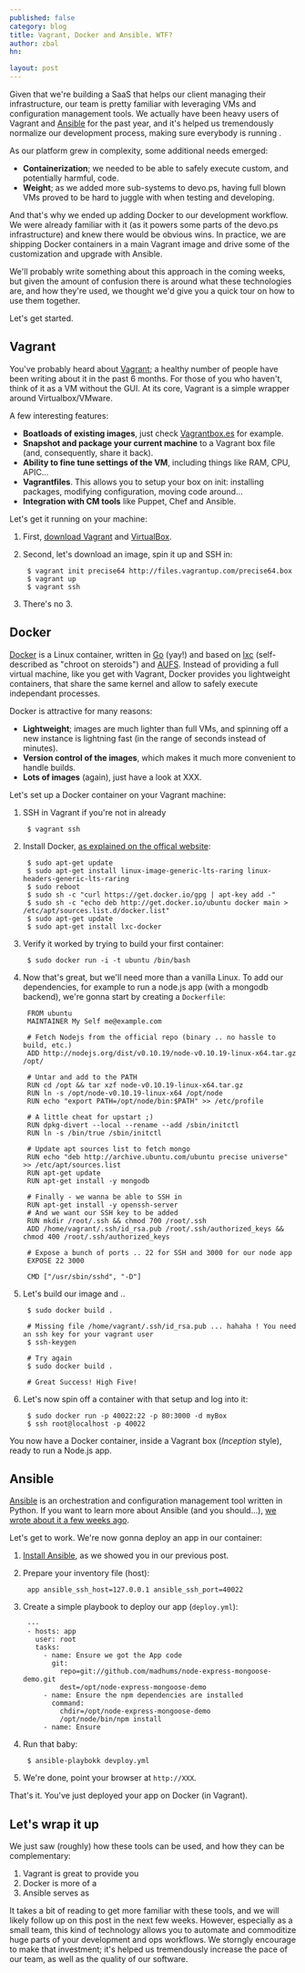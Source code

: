 ```yaml
---
published: false
category: blog
title: Vagrant, Docker and Ansible. WTF?
author: zbal
hn:

layout: post
---
```


Given that we're building a SaaS that helps our client managing their infrastructure, our team is pretty familiar with leveraging VMs and configuration management tools. We actually have been heavy users of Vagrant and [Ansible](http://devo.ps/blog/2013/07/03/ansible-simply-kicks-ass.html) for the past year, and it's helped us tremendously normalize our development process, making sure everybody is running .

As our platform grew in complexity, some additional needs emerged:

- **Containerization**; we needed to be able to safely execute custom, and potentially harmful, code.
- **Weight**; as we added more sub-systems to devo.ps, having full blown VMs proved to be hard to juggle with when testing and developing.

And that's why we ended up adding Docker to our development workflow. We were already familiar with it (as it powers some parts of the devo.ps infrastructure) and knew there would be obvious wins. In practice, we are shipping Docker containers in a main Vagrant image and drive some of the customization and upgrade with Ansible.

We'll probably write something about this approach in the coming weeks, but given the amount of confusion there is around what these technologies are, and how they're used, we thought we'd give you a quick tour on how to use them together.

Let's get started.

## Vagrant

You've probably heard about [Vagrant](http://www.vagrantup.com/); a healthy number of people have been writing about it in the past 6 months. For those of you who haven't, think of it as a VM without the GUI. At its core, Vagrant is a simple wrapper around Virtualbox/VMware.

A few interesting features:

- **Boatloads of existing images**, just check [Vagrantbox.es](http://www.vagrantbox.es/) for example.
- **Snapshot and package your current machine** to a Vagrant box file (and, consequently, share it back).
- **Ability to fine tune settings of the VM**, including things like RAM, CPU, APIC...
- **Vagrantfiles**. This allows you to setup your box on init: installing packages, modifying configuration, moving code around...
- **Integration with CM tools** like Puppet, Chef and Ansible.

Let's get it running on your machine:

1. First, [download Vagrant](http://downloads.vagrantup.com/) and [VirtualBox](https://www.virtualbox.org/wiki/Downloads).
1. Second, let's download an image, spin it up and SSH in:

        $ vagrant init precise64 http://files.vagrantup.com/precise64.box
        $ vagrant up
        $ vagrant ssh

1. There's no 3.

## Docker

[Docker](http://docker.io) is a Linux container, written in [Go](http://golang.org) (yay!) and based on [lxc](http://en.wikipedia.org/wiki/LXC) (self-described as "chroot on steroids") and [AUFS](http://en.wikipedia.org/wiki/Aufs). Instead of providing a full virtual machine, like you get with Vagrant, Docker provides you lightweight containers, that share the same kernel and allow to safely execute independant processes.

Docker is attractive for many reasons:

- **Lightweight**; images are much lighter than full VMs, and spinning off a new instance is lightning fast (in the range of seconds instead of minutes).
- **Version control of the images**, which makes it much more convenient to handle builds.
- **Lots of images** (again), just have a look at XXX.

Let's set up a Docker container on your Vagrant machine:


1. SSH in Vagrant if you're not in already
   
        $ vagrant ssh

1. Install Docker, [as explained on the offical website](http://http://docs.docker.io/en/latest/installation/ubuntulinux/#ubuntu-precise-12-04-lts-64-bit):

        $ sudo apt-get update
        $ sudo apt-get install linux-image-generic-lts-raring linux-headers-generic-lts-raring
        $ sudo reboot
        $ sudo sh -c "curl https://get.docker.io/gpg | apt-key add -"
        $ sudo sh -c "echo deb http://get.docker.io/ubuntu docker main > /etc/apt/sources.list.d/docker.list"
        $ sudo apt-get update
        $ sudo apt-get install lxc-docker

1. Verify it worked by trying to build your first container:

        $ sudo docker run -i -t ubuntu /bin/bash

1. Now that's great, but we'll need more than a vanilla Linux. To add our dependencies, for example to run a node.js app (with a mongodb backend), we're gonna start by creating a `Dockerfile`:

        FROM ubuntu
        MAINTAINER My Self me@example.com
        
        # Fetch Nodejs from the official repo (binary .. no hassle to build, etc.)
        ADD http://nodejs.org/dist/v0.10.19/node-v0.10.19-linux-x64.tar.gz /opt/
        
        # Untar and add to the PATH
        RUN cd /opt && tar xzf node-v0.10.19-linux-x64.tar.gz
        RUN ln -s /opt/node-v0.10.19-linux-x64 /opt/node
        RUN echo "export PATH=/opt/node/bin:$PATH" >> /etc/profile
        
        # A little cheat for upstart ;)
        RUN dpkg-divert --local --rename --add /sbin/initctl
        RUN ln -s /bin/true /sbin/initctl
        
        # Update apt sources list to fetch mongo
        RUN echo "deb http://archive.ubuntu.com/ubuntu precise universe" >> /etc/apt/sources.list
        RUN apt-get update
        RUN apt-get install -y mongodb
        
        # Finally - we wanna be able to SSH in
        RUN apt-get install -y openssh-server
        # And we want our SSH key to be added
        RUN mkdir /root/.ssh && chmod 700 /root/.ssh
        ADD /home/vagrant/.ssh/id_rsa.pub /root/.ssh/authorized_keys && chmod 400 /root/.ssh/authorized_keys 
        
        # Expose a bunch of ports .. 22 for SSH and 3000 for our node app
        EXPOSE 22 3000
        
        CMD ["/usr/sbin/sshd", "-D"]
        
1. Let's build our image and ..

        $ sudo docker build .
        
        # Missing file /home/vagrant/.ssh/id_rsa.pub ... hahaha ! You need an ssh key for your vagrant user
        $ ssh-keygen
        
        # Try again
        $ sudo docker build .
        
        # Great Success! High Five!

1. Let's now spin off a container with that setup and log into it:

        $ sudo docker run -p 40022:22 -p 80:3000 -d myBox
        $ ssh root@localhost -p 40022

You now have a Docker container, inside a Vagrant box (*Inception* style), ready to run a Node.js app.

## Ansible

[Ansible](http://ansible.cc) is an orchestration and configuration management tool written in Python. If you want to learn more about Ansible (and you should...), [we wrote about it a few weeks ago](/blog/2013/07/03/ansible-simply-kicks-ass.html).

Let's get to work. We're now gonna deploy an app in our container:

1. [Install Ansible](/blog/2013/07/03/ansible-simply-kicks-ass.html), as we showed you in our previous post.
1. Prepare your inventory file (host):

        app ansible_ssh_host=127.0.0.1 ansible_ssh_port=40022

1. Create a simple playbook to deploy our app (`deploy.yml`):

        ---
        - hosts: app
          user: root
          tasks:
            - name: Ensure we got the App code
              git:
                repo=git://github.com/madhums/node-express-mongoose-demo.git
                dest=/opt/node-express-mongoose-demo
            - name: Ensure the npm dependencies are installed
              command:
                chdir=/opt/node-express-mongoose-demo
                /opt/node/bin/npm install
            - name: Ensure 

1. Run that baby:

        $ ansible-playbokk devploy.yml

1. We're done, point your browser at `http://XXX`.

That's it. You've just deployed your app on Docker (in Vagrant).

## Let's wrap it up

We just saw (roughly) how these tools can be used, and how they can be complementary:

1. Vagrant is great to provide you
1. Docker is more of a
1. Ansible serves as

It takes a bit of reading to get more familiar with these tools, and we will likely follow up on this post in the next few weeks. However, especially as a small team, this kind of technology allows you to automate and commoditize huge parts of your development and ops workflows. We storngly encourage to make that investment; it's helped us tremendously increase the pace of our team, as well as the quality of our software.
